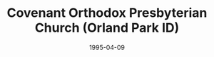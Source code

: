 ---
date: &id001 1995-04-09
end_date: null
location:
  address: 9340 W. 147th Street
  city: Orland Park
  state: ID
minister:
- end: 1998-01-01
  name: Norman De Jong
  start: 1995-01-01
  type: Pastor
- end: null
  name: Iain Wright
  start: 1999-01-01
  type: Pastor
- end: null
  name: Victor Atallah
  start: 2001-01-01
  type: Associate Pastor
- end: 2010-01-01
  name: Christopher Sandoval
  start: 2006-01-01
  type: Associate Pastor
ministers:
- Norman De Jong
- Iain Wright
- Victor Atallah
- Christopher Sandoval
name: Covenant Orthodox Presbyterian Church
names:
- end: null
  name: Covenant Orthodox Presbyterian Church
  start: 1995-04-09
origination_date: *id001
raw_data: "ID    Orland Park\n\nCovenant Orthodox Presbyterian Church  (April 9, 1995\u2013\
  \ )\n9340 W. 147th Street\nPastors: Norman De Jong, 1995\u201398\nIain Wright, 1999\u2013\
  \nAssoc. Pastors: Victor Atallah, 2001\u2013\nChristopher Sandoval, 2006\u201310"
received_from: null
states:
- ID
status:
  active: true
  end_date: null
  reason: null
  received_from: null
  withdrawal_to: null
title: Covenant Orthodox Presbyterian Church (Orland Park ID)
year_established:
- 1995

---